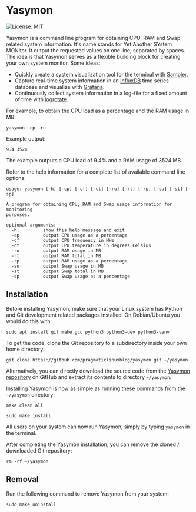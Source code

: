 # Yasymon
[![License: MIT](https://img.shields.io/badge/License-MIT-yellow.svg)](https://opensource.org/licenses/MIT)  

Yasymon is a command line program for obtaining CPU, RAM and Swap related system information. It's name stands for Yet Another SYstem MONitor. It output the requested values on one line, separated by spaces. The idea is that Yasymon serves as a flexible building block for creating your own system monitor. Some ideas: 

- Quickly create a system visualization tool for the terminal with [Sampler](https://sampler.dev/).
- Capture real-time system information in an [InfluxDB](https://www.influxdata.com/) time series database and visualize with [Grafana](https://grafana.com/).
- Continuously collect system information in a log-file for a fixed amount of time with [logrotate](https://linux.die.net/man/8/logrotate).

For example, to obtain the CPU load as a percentage and the RAM usage in MB:

`yasymon -cp -ru`

Example output:

`9.4 3524`

The example outputs a CPU load of 9.4% and a RAM usage of 3524 MB.

Refer to the help information for a complete list of available command line options:

```
usage: yasymon [-h] [-cp] [-cf] [-ct] [-ru] [-rt] [-rp] [-su] [-st] [-sp]

A program for obtaining CPU, RAM and Swap usage information for monitoring
purposes.

optional arguments:
  -h,         show this help message and exit
  -cp         output CPU usage as a percentage
  -cf         output CPU frequency in MHz
  -ct         output CPU temperature in degrees Celsius
  -ru         output RAM usage in MB
  -rt         output RAM total in MB
  -rp         output RAM usage as a percentage
  -su         output Swap usage in MB
  -st         output Swap total in MB
  -sp         output Swap usage as a percentage
```

## Installation

Before installing Yasymon, make sure that your Linux system has Python and Git development related packages installed. On Debian/Ubuntu you would do this with:

`sudo apt install git make gcc python3 python3-dev python3-venv`

To get the code, clone the Git repository to a subdirectory inside your own home directory: 

`git clone https://github.com/pragmaticlinuxblog/yasymon.git ~/yasymon`

Alternatively, you can directly download the source code from the [Yasymon repository](https://github.com/pragmaticlinuxblog/yasymon) on GitHub and extract its contents to directory `~/yasymon`.

Installing Yasymon is now as simple as running these commands from the `~/yasymon` directory:

`make clean all`

`sudo make install`

All users on your system can now run Yasymon, simply by typing `yasymon` in the terminal.

After completing the Yasymon installation, you can remove the cloned / downloaded Git repository:

`rm -rf ~/yasymon`

## Removal

Run the following command to remove Yasymon from your system:

`sudo make uninstall`

